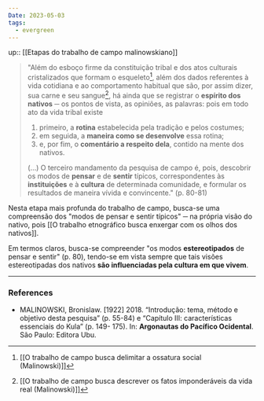 ```yaml
---
Date: 2023-05-03
tags:
  - evergreen
---
```

up:: [[Etapas do trabalho de campo malinowskiano]]

> "Além do esboço firme da constituição tribal e dos atos culturais cristalizados que formam o esqueleto[^1],
> além dos dados referentes à vida cotidiana e ao comportamento habitual que são, por assim dizer, sua carne e seu sangue[^2],
> há ainda que se registrar o **espírito dos nativos** ─ os pontos de vista, as opiniões, as palavras: pois em todo ato da vida tribal existe
> 1. primeiro, a **rotina** estabelecida pela tradição e pelos costumes;
> 2. em seguida, a **maneira como se desenvolve** essa rotina;
> 3. e, por fim, o **comentário a respeito dela**, contido na mente dos nativos.
>    
> (...) O terceiro mandamento da pesquisa de campo é, pois, descobrir os modos de **pensar** e de **sentir** típicos, correspondentes às **instituições** e à **cultura** de determinada comunidade, e formular os resultados de maneira vívida e convincente." (p. 80-81)

Nesta etapa mais profunda do trabalho de campo, busca-se uma compreensão dos "modos de pensar e sentir típicos" ─ na própria visão do nativo, pois [[O trabalho etnográfico busca enxergar com os olhos dos nativos]]. 

Em termos claros, busca-se compreender "os modos **estereotipados** de pensar e sentir" (p. 80), tendo-se em vista sempre que tais visões estereotipadas dos nativos **são influenciadas pela cultura em que vivem**. 

---
### References
- MALINOWSKI, Bronislaw. [1922] 2018. “Introdução: tema, método e objetivo desta pesquisa” (p. 55-84) e “Capítulo III: características essenciais do Kula” (p. 149- 175). In: **Argonautas do Pacífico Ocidental**. São Paulo: Editora Ubu.

[^1]: [[O trabalho de campo busca delimitar a ossatura social (Malinowski)]]
[^2]: [[O trabalho de campo busca descrever os fatos imponderáveis da vida real (Malinowski)]]
